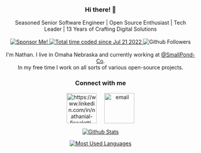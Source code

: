 <h3 align="center">Hi there! 👋</h3>

<p align="center">
    Seasoned Senior Software Engineer | Open Source Enthusiast | Tech Leader | 13 Years of Crafting Digital Solutions<br /><br />
    <a href="https://github.com/sponsors/nathan-fiscaletti">
        <img src="https://img.shields.io/badge/%F0%9F%92%B8-Sponsor%20Me!-blue" alt="Sponsor Me!" />
    </a>
    <a href="https://wakatime.com/@7fe9ed7e-a6f8-44c6-8930-b42e8682e429">
        <img src="https://wakatime.com/badge/user/7fe9ed7e-a6f8-44c6-8930-b42e8682e429.svg" alt="Total time coded since Jul 21 2022" />
    </a>
    <img src="https://img.shields.io/github/followers/nathan-fiscaletti?label=Follow&style=social" alt="Github Followers" /><br /><br />
    I'm Nathan. I live in Omaha Nebraska and currently working at <a href="https://github.com/SmallPond-co">@SmallPond-Co</a>.<br />In my free time I work on all sorts of various open-source projects.</p>

<h3 align="center">Connect with me</h3>

<p align="center">
<a href="https://www.linkedin.com/in/nathanial-fiscaletti-91120b208" target="_blank"><img align="center" src="https://www.vectorlogo.zone/logos/linkedin/linkedin-ar21.svg" alt="https://www.linkedin.com/in/nathanial-fiscaletti-91120b208" height="80" /></a>
&nbsp; &nbsp;
<a href="mailto:nate.fiscaletti@gmail.com" target="_blank"><img align="center" src="https://www.vectorlogo.zone/logos/gmail/gmail-icon.svg" alt="email" height="80" /></a>
</p>

<p align="center">
  <a href="https://github.com/anuraghazra/github-readme-stats">
    <img alt="Github Stats" src="https://github-readme-stats-lake-sigma.vercel.app/api?username=nathan-fiscaletti&show_icons=true&include_all_commits=true&count_private=true&line_height=21" />
  </a>
</p>

<p align="center">
  <a href="https://github.com/anuraghazra/github-readme-stats">
    <img alt="Most Used Languages" src="https://github-readme-stats-lake-sigma.vercel.app/api/top-langs/?username=nathan-fiscaletti&show_icons=true&line_height=27&langs_count=6&hide=html&layout=compact" />
  </a>
</p>

<!-- ![Metrics](https://metrics.lecoq.io/nathan-fiscaletti) -->

